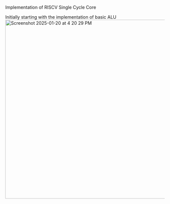 Implementation of RISCV Single Cycle Core 

Initially starting with the implementation of basic ALU
<img width="567" alt="Screenshot 2025-01-20 at 4 20 29 PM" src="https://github.com/user-attachments/assets/869c63d9-ba03-47e9-a4d6-a019c3dc602d" />
